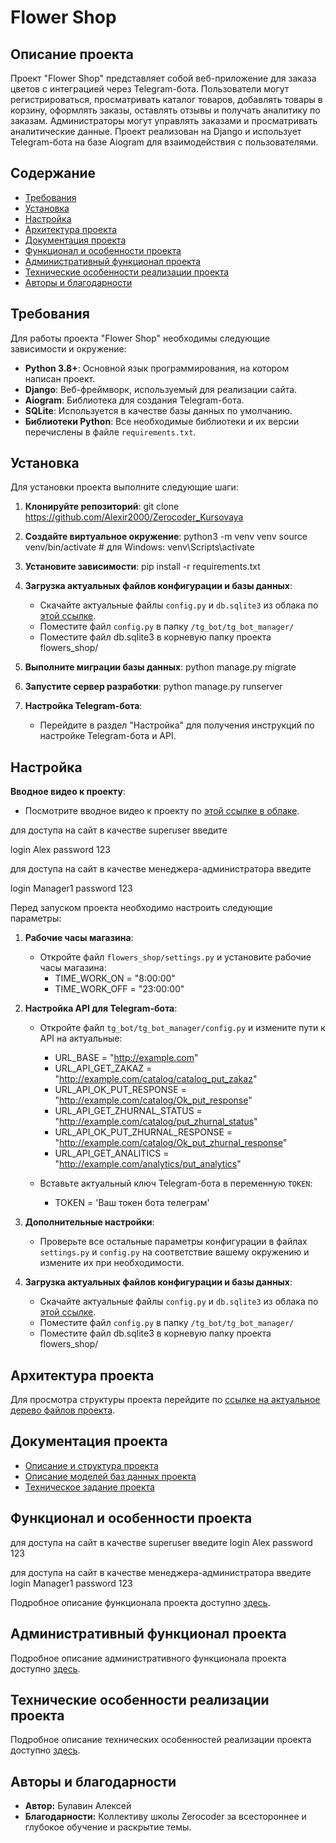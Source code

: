 # Flower Shop

## Описание проекта

Проект "Flower Shop" представляет собой веб-приложение для заказа цветов с интеграцией через Telegram-бота. Пользователи могут регистрироваться, просматривать каталог товаров, добавлять товары в корзину, оформлять заказы, оставлять отзывы и получать аналитику по заказам. Администраторы могут управлять заказами и просматривать аналитические данные. Проект реализован на Django и использует Telegram-бота на базе Aiogram для взаимодействия с пользователями.

## Содержание

- [Требования](#требования)
- [Установка](#установка)
- [Настройка](#настройка)
- [Архитектура проекта](#архитектура-проекта)
- [Документация проекта](#документация-проекта)
- [Функционал и особенности проекта](#функционал-и-особенности-проекта)
- [Административный функционал проекта](#административный-функционал-проекта)
- [Технические особенности реализации проекта](#технические-особенности-реализации-проекта)
- [Авторы и благодарности](#авторы-и-благодарности)

## Требования

Для работы проекта "Flower Shop" необходимы следующие зависимости и окружение:

- **Python 3.8+**: Основной язык программирования, на котором написан проект.
- **Django**: Веб-фреймворк, используемый для реализации сайта.
- **Aiogram**: Библиотека для создания Telegram-бота.
- **SQLite**: Используется в качестве базы данных по умолчанию.
- **Библиотеки Python**: Все необходимые библиотеки и их версии перечислены в файле `requirements.txt`.

## Установка

Для установки проекта выполните следующие шаги:

1. **Клонируйте репозиторий**:
   git clone https://github.com/Alexir2000/Zerocoder_Kursovaya
   
2. **Создайте виртуальное окружение**:
   python3 -m venv venv
source venv/bin/activate  # для Windows: venv\Scripts\activate

3. **Установите зависимости**:
   pip install -r requirements.txt

4. **Загрузка актуальных файлов конфигурации и базы данных**:
   - Скачайте актуальные файлы `config.py` и `db.sqlite3` из облака по [этой ссылке](https://disk.yandex.ru/d/o0Cdw7thEwBfgg).
   - Поместите файл `config.py` в папку `/tg_bot/tg_bot_manager/`
   - Поместите файл db.sqlite3 в корневую папку проекта flowers_shop/

4. **Выполните миграции базы данных**:
   python manage.py migrate

5. **Запустите сервер разработки**:
   python manage.py runserver

6. **Настройка Telegram-бота**:
   - Перейдите в раздел "Настройка" для получения инструкций по настройке Telegram-бота и API.

## Настройка

**Вводное видео к проекту**:
   - Посмотрите вводное видео к проекту по [этой ссылке в облаке](https://disk.yandex.ru/i/WYP0YNn6Iv0UCw).

для доступа на сайт в качестве superuser введите 

login Alex password 123

для доступа на сайт в качестве менеджера-администратора введите

login Manager1 password 123

Перед запуском проекта необходимо настроить следующие параметры:

1. **Рабочие часы магазина**:
   - Откройте файл `flowers_shop/settings.py` и установите рабочие часы магазина:
     - TIME_WORK_ON = "8:00:00"
     - TIME_WORK_OFF = "23:00:00"

2. **Настройка API для Telegram-бота**:
   - Откройте файл `tg_bot/tg_bot_manager/config.py` и измените пути к API на актуальные:
     - URL_BASE = "http://example.com"
     - URL_API_GET_ZAKAZ = "http://example.com/catalog/catalog_put_zakaz"
     - URL_API_OK_PUT_RESPONSE = "http://example.com/catalog/Ok_put_response"
     - URL_API_GET_ZHURNAL_STATUS = "http://example.com/catalog/put_zhurnal_status"
     - URL_API_OK_PUT_ZHURNAL_RESPONSE = "http://example.com/catalog/Ok_put_zhurnal_response"
     - URL_API_GET_ANALITICS = "http://example.com/analytics/put_analytics"

   - Вставьте актуальный ключ Telegram-бота в переменную `TOKEN`:
     - TOKEN = 'Ваш токен бота телеграм'

3. **Дополнительные настройки**:
   - Проверьте все остальные параметры конфигурации в файлах `settings.py` и `config.py` на соответствие вашему окружению и измените их при необходимости.

4. **Загрузка актуальных файлов конфигурации и базы данных**:
   - Скачайте актуальные файлы `config.py` и `db.sqlite3` из облака по [этой ссылке](https://disk.yandex.ru/d/o0Cdw7thEwBfgg).
   - Поместите файл `config.py` в папку `/tg_bot/tg_bot_manager/`
   - Поместите файл db.sqlite3 в корневую папку проекта flowers_shop/

## Архитектура проекта

Для просмотра структуры проекта перейдите по [ссылке на актуальное дерево файлов проекта](TZ_Documentation/Актуальное%20дерево%20файлов%20проекта.md).

## Документация проекта

- [Описание и структура проекта](TZ_Documentation/Описание%20и%20структура%20проекта.txt)
- [Описание моделей баз данных проекта](TZ_Documentation/Описание%20моделей%20Баз%20данных%20проекта.txt)
- [Техническое задание проекта](TZ_Documentation/Техзадание%20проекта%20Expert.txt)

## Функционал и особенности проекта

для доступа на сайт в качестве superuser введите 
login Alex password 123

для доступа на сайт в качестве менеджера-администратора введите
login Manager1 password 123

Подробное описание функционала проекта доступно [здесь](TZ_Documentation/Функционал%20и%20особенности%20проекта.md).

## Административный функционал проекта

Подробное описание административного функционала проекта доступно [здесь](TZ_Documentation/Административный%20функционал%20проекта.md).

## Технические особенности реализации проекта

Подробное описание технических особенностей реализации проекта доступно [здесь](TZ_Documentation/Технические%20особенности%20реализации%20проекта.md).

## Авторы и благодарности

- **Автор:** Булавин Алексей
- **Благодарности:** Коллективу школы Zerocoder за всестороннее и глубокое обучение и раскрытие темы.
